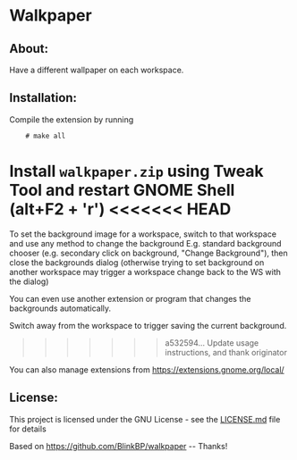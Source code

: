 # Walkpaper

## About:
Have a different wallpaper on each workspace.

## Installation:
Compile the extension by running
```
    # make all
```
Install `walkpaper.zip` using Tweak Tool and restart GNOME Shell (alt+F2 + 'r')
<<<<<<< HEAD
=======

To set the background image for a workspace, switch to that workspace and use any method to
change the background E.g. standard background chooser (e.g. secondary click on background, "Change Background"),
then close the backgrounds dialog (otherwise trying to set background on another workspace may trigger a workspace
change back to the WS with the dialog)

You can even use another extension or program that changes the backgrounds automatically.

Switch away from the workspace to trigger saving the current background.
>>>>>>> a532594... Update usage instructions, and thank originator

You can also manage extensions from https://extensions.gnome.org/local/

## License:
This project is licensed under the GNU License - see the [LICENSE.md](LICENSE.md) file for details

Based on https://github.com/BlinkBP/walkpaper  -- Thanks!
